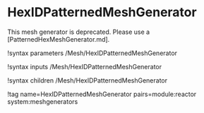 # HexIDPatternedMeshGenerator

This mesh generator is deprecated. Please use a [PatternedHexMeshGenerator.md].

!syntax parameters /Mesh/HexIDPatternedMeshGenerator

!syntax inputs /Mesh/HexIDPatternedMeshGenerator

!syntax children /Mesh/HexIDPatternedMeshGenerator


!tag name=HexIDPatternedMeshGenerator pairs=module:reactor system:meshgenerators
